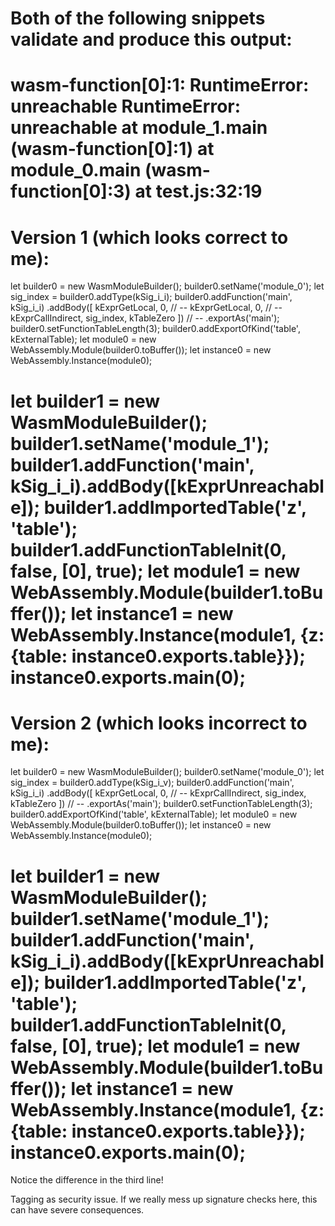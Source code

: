 Both of the following snippets validate and produce this output:
=============================================
wasm-function[0]:1: RuntimeError: unreachable
RuntimeError: unreachable
    at module_1.main (wasm-function[0]:1)
    at module_0.main (wasm-function[0]:3)
    at test.js:32:19
=============================================


Version 1 (which looks correct to me):
=============================================
let builder0 = new WasmModuleBuilder();
builder0.setName('module_0');
let sig_index = builder0.addType(kSig_i_i);
builder0.addFunction('main', kSig_i_i)
    .addBody([
      kExprGetLocal, 0,  // --
      kExprGetLocal, 0,  // --
      kExprCallIndirect, sig_index, kTableZero
    ])  // --
    .exportAs('main');
builder0.setFunctionTableLength(3);
builder0.addExportOfKind('table', kExternalTable);
let module0 = new WebAssembly.Module(builder0.toBuffer());
let instance0 = new WebAssembly.Instance(module0);

let builder1 = new WasmModuleBuilder();
builder1.setName('module_1');
builder1.addFunction('main', kSig_i_i).addBody([kExprUnreachable]);
builder1.addImportedTable('z', 'table');
builder1.addFunctionTableInit(0, false, [0], true);
let module1 = new WebAssembly.Module(builder1.toBuffer());
let instance1 =
    new WebAssembly.Instance(module1, {z: {table: instance0.exports.table}});
instance0.exports.main(0);
=============================================


Version 2 (which looks incorrect to me):
=============================================
let builder0 = new WasmModuleBuilder();
builder0.setName('module_0');
let sig_index = builder0.addType(kSig_i_v);
builder0.addFunction('main', kSig_i_i)
    .addBody([
      kExprGetLocal, 0,  // --
      kExprCallIndirect, sig_index, kTableZero
    ])  // --
    .exportAs('main');
builder0.setFunctionTableLength(3);
builder0.addExportOfKind('table', kExternalTable);
let module0 = new WebAssembly.Module(builder0.toBuffer());
let instance0 = new WebAssembly.Instance(module0);

let builder1 = new WasmModuleBuilder();
builder1.setName('module_1');
builder1.addFunction('main', kSig_i_i).addBody([kExprUnreachable]);
builder1.addImportedTable('z', 'table');
builder1.addFunctionTableInit(0, false, [0], true);
let module1 = new WebAssembly.Module(builder1.toBuffer());
let instance1 =
    new WebAssembly.Instance(module1, {z: {table: instance0.exports.table}});
instance0.exports.main(0);
=============================================


Notice the difference in the third line!

Tagging as security issue. If we really mess up signature checks here, this can have severe consequences.